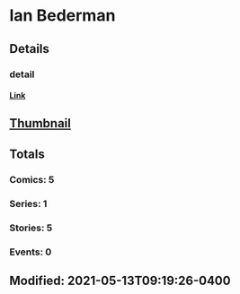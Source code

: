 # Ian  Bederman 
## Details
### detail
#### [Link](http://marvel.com/comics/creators/14126/ian_bederman?utm_campaign=apiRef&utm_source=225578a89fc76f3d20fbffda5d17a88d)
## [Thumbnail](http://i.annihil.us/u/prod/marvel/i/mg/b/40/image_not_available.jpg)
## Totals
### Comics: 5
### Series: 1
### Stories: 5
### Events: 0
## Modified: 2021-05-13T09:19:26-0400